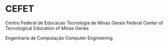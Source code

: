 # CEFET
Centro Federal de Educacao Tecnologia de Minas Gerais
Federal Center of Tecnological Education of Minas Gerais

Engenharia de Computação
Computer Engineering